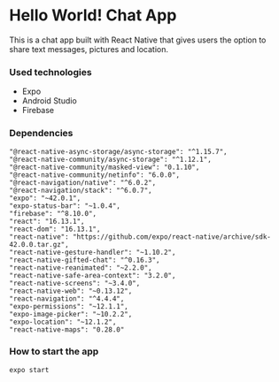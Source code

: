 # Hello World! Chat App

This is a chat app built with React Native that gives users the option to share text messages, pictures and location.

### Used technologies

* Expo
* Android Studio
* Firebase

### Dependencies
    "@react-native-async-storage/async-storage": "^1.15.7",
    "@react-native-community/async-storage": "^1.12.1",
    "@react-native-community/masked-view": "0.1.10",
    "@react-native-community/netinfo": "6.0.0",
    "@react-navigation/native": "^6.0.2",
    "@react-navigation/stack": "^6.0.7",
    "expo": "~42.0.1",
    "expo-status-bar": "~1.0.4",
    "firebase": "^8.10.0",
    "react": "16.13.1",
    "react-dom": "16.13.1",
    "react-native": "https://github.com/expo/react-native/archive/sdk-42.0.0.tar.gz",
    "react-native-gesture-handler": "~1.10.2",
    "react-native-gifted-chat": "^0.16.3",
    "react-native-reanimated": "~2.2.0",
    "react-native-safe-area-context": "3.2.0",
    "react-native-screens": "~3.4.0",
    "react-native-web": "~0.13.12",
    "react-navigation": "^4.4.4",
    "expo-permissions": "~12.1.1",
    "expo-image-picker": "~10.2.2",
    "expo-location": "~12.1.2",
    "react-native-maps": "0.28.0"

  ### How to start the app
  
  ``` expo start ```
